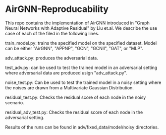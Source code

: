 # AirGNN-Reproducability
 
This repo contains the implementation of AirGNN introduced in "Graph Neural Networks with Adaptive Residual" by Liu et.al. We describe the use case of each of the filed in the following lines.

train_model.py: trains the specified model on the specified dataset. Model can be either "AirGNN", "APPNP", "GCN", "GCNII", "GAT", or "MLP".

adv_attack.py: produces the adversarial data.

test_adv.py: can be used to test the trained model in an adversarial setting where adversarial data are produced usign "adv_attack.py".

noise_test.py: Can be used to test the trained model in a noisy setting where the noises are drawn from a Multivariate Gaussian Distribution.

residual_test.py: Checks the residual score of each node in the noisy scenario.

residual_adv_test.py: Checks the residual score of each node in the adversarial setting.

Results of the runs can be found in adv/fixed_data/model/noisy directories.
